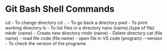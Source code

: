# Git Bash Shell Commands
cd - To change directory
cd .. - To go back a directory
pwd - To print working directory
ls - To list files in a directory
nano (name).(type of file)
mkdir (name) - Create new directory
rmdir (name) - Delete directory
cat (file name) - read file
code (file name) - open file in VS code
(program) --version - To check the version of the programe

